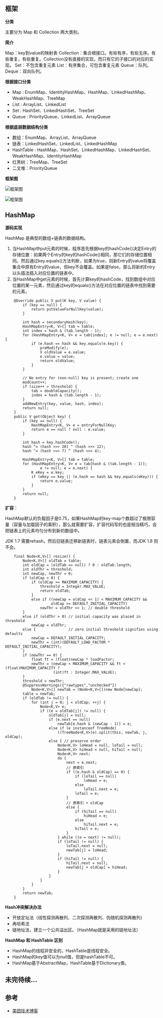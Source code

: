 ## 框架

**分类**

主要分为 Map 和 Collection 两大类别。

**简介**

Map：key到value的映射表
Collection：集合根接口。有些有序，有些无序。有些重复，有些重复。Collection没有直接的实现，而只有它的子接口的对应的实现。
Set：不包含重复元素
List：有序集合，可包含重复元素
Queue：队列。
Deque：双向队列。

**根据接口分类**

- Map : EnumMap、IdentityHashMap、HashMap、LinkedHashMap、WeakHashMap、TreeMap
- List : ArrayList、LinkedList
- Set : HashSet、LinkedHashSet、TreeSet
- Queue : PriorityQueue、LinkedList、ArrayQueue

**根据底层数据结构分类**

- 数组：EnumMap、ArrayList、ArrayQueue
- 链表：LinkedHashSet、LinkedList、LinkedHashMap
- HashTable : HashMap、HashSet、LinkedHashMap、LinkedHashSet、WeakHashMap、IdentityHashMap
- 红黑树：TreeMap、TreeSet
- 二叉堆：PriorityQueue

**框架图**

![框架图](https://wangyuchao.oss-cn-beijing.aliyuncs.com/blog/program/java-collection.jpg)

![框架图](https://wangyuchao.oss-cn-beijing.aliyuncs.com/blog/program/java-collection2.png)

## HashMap

**源码实现**

HashMap 是典型的数组+链表的数据结构。

1. 当HashMap中put元素的时候，程序首先根据key的hashCode()决定Entry的存储位置：如果两个Entry的key的hashCode()相同，那它们的存储位置相同。然后通过key.equals()方法判断，如果为true，则新Entry的value将覆盖集合中原有Entry的value，但key不会覆盖。如果是false，那么将新的Entry以头插法插入对应位置的链表中。
2. 当HashMap中get元素的时候，首先计算key的hashCode，找到数组中对应位置的某一元素，然后通过key的equals()方法在对应位置的链表中找到需要的元素。

```
    @Override public V put(K key, V value) {
        if (key == null) {
            return putValueForNullKey(value);
        }

        int hash = secondaryHash(key);
        HashMapEntry<K, V>[] tab = table;
        int index = hash & (tab.length - 1);
        for (HashMapEntry<K, V> e = tab[index]; e != null; e = e.next) {
            if (e.hash == hash && key.equals(e.key)) {
                preModify(e);
                V oldValue = e.value;
                e.value = value;
                return oldValue;
            }
        }

        // No entry for (non-null) key is present; create one
        modCount++;
        if (size++ > threshold) {
            tab = doubleCapacity();
            index = hash & (tab.length - 1);
        } 
        addNewEntry(key, value, hash, index);
        return null;
    }
    public V get(Object key) {
        if (key == null) {
            HashMapEntry<K, V> e = entryForNullKey;
            return e == null ? null : e.value;
        }

        int hash = key.hashCode();
        hash ^= (hash >>> 20) ^ (hash >>> 12);
        hash ^= (hash >>> 7) ^ (hash >>> 4);

        HashMapEntry<K, V>[] tab = table;
        for (HashMapEntry<K, V> e = tab[hash & (tab.length - 1)];
                e != null; e = e.next) {
            K eKey = e.key;
            if (eKey == key || (e.hash == hash && key.equals(eKey))) {
                return e.value;
            }
        }
        return null;
    }
```

**扩容**：

HashMap默认的负载因子是0.75，如果HashMap的key-map个数超过了极限容量（容量与加载因子的乘积），那么就需要扩容，扩容代码写的也是相当精巧，会把链表上的元素均匀分布到新的数组中。

JDK 1.7 需要rehash，然后旧链表迁移新链表时，链表元素会倒置，而JDK 1.8 则不会。

```
    final Node<K,V>[] resize() {
        Node<K,V>[] oldTab = table;
        int oldCap = (oldTab == null) ? 0 : oldTab.length;
        int oldThr = threshold;
        int newCap, newThr = 0;
        if (oldCap > 0) {
            if (oldCap >= MAXIMUM_CAPACITY) {
                threshold = Integer.MAX_VALUE;
                return oldTab;
            }
            else if ((newCap = oldCap << 1) < MAXIMUM_CAPACITY &&
                     oldCap >= DEFAULT_INITIAL_CAPACITY)
                newThr = oldThr << 1; // double threshold
        }
        else if (oldThr > 0) // initial capacity was placed in threshold
            newCap = oldThr;
        else {               // zero initial threshold signifies using defaults
            newCap = DEFAULT_INITIAL_CAPACITY;
            newThr = (int)(DEFAULT_LOAD_FACTOR * DEFAULT_INITIAL_CAPACITY);
        }
        if (newThr == 0) {
            float ft = (float)newCap * loadFactor;
            newThr = (newCap < MAXIMUM_CAPACITY && ft < (float)MAXIMUM_CAPACITY ?
                      (int)ft : Integer.MAX_VALUE);
        }
        threshold = newThr;
        @SuppressWarnings({"rawtypes","unchecked"})
            Node<K,V>[] newTab = (Node<K,V>[])new Node[newCap];
        table = newTab;
        if (oldTab != null) {
            for (int j = 0; j < oldCap; ++j) {
                Node<K,V> e;
                if ((e = oldTab[j]) != null) {
                    oldTab[j] = null;
                    if (e.next == null)
                        newTab[e.hash & (newCap - 1)] = e;
                    else if (e instanceof TreeNode)
                        ((TreeNode<K,V>)e).split(this, newTab, j, oldCap);
                    else { // preserve order
                        Node<K,V> loHead = null, loTail = null;
                        Node<K,V> hiHead = null, hiTail = null;
                        Node<K,V> next;
                        do {
                            next = e.next;
                            // 原索引
                            if ((e.hash & oldCap) == 0) {
                                if (loTail == null)
                                    loHead = e;
                                else
                                    loTail.next = e;
                                loTail = e;
                            }
                            // 原索引 + oldCap
                            else {
                                if (hiTail == null)
                                    hiHead = e;
                                else
                                    hiTail.next = e;
                                hiTail = e;
                            }
                        } while ((e = next) != null);
                        if (loTail != null) {
                            loTail.next = null;
                            newTab[j] = loHead;
                        }
                        if (hiTail != null) {
                            hiTail.next = null;
                            newTab[j + oldCap] = hiHead;
                        }
                    }
                }
            }
        }
        return newTab;
    }
```

**Hash冲突解决办法**

- 开放定址法（线性探测再散列、二次探测再散列、伪随机探测再散列）
- 再哈希法
- 链地址法，建立一个公共溢出区。（HashMap就是采用的链地址法）

**HashMap 和 HashTable 区别**

- HashMap的线程非安全的，HashTable是线程安全。
- HashMap的key值可以为null值，但是hashTable不可。
- HashMap基于AbstractMap，HashTable基于Dictionary类。

## 未完待续...

## 参考

- [美团技术博客](http://tech.meituan.com/java-hashmap.html)